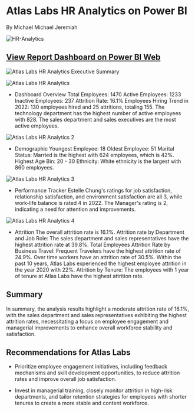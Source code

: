 # Atlas Labs HR Analytics on Power BI
By Michael Michael Jeremiah

![HR-Analytics](https://github.com/mikeolaniyi/Atlas-Labs-HR-Analytics/assets/120651356/758b7964-af6f-4c86-8894-84148ddf3f82)


## [View Report Dashboard on Power BI Web](https://app.powerbi.com/view?r=eyJrIjoiNzQ3NWQwNmYtM2ViZi00YTY3LWI4OTctNjcxMWE0NzMwYjkyIiwidCI6IjEyMWFkMTYxLTk3MTAtNDQ3Ny1iYjZlLWJmZWNlMmMyMmFjOSJ9)



![Atlas Labs HR Analytics Executive Summary](https://github.com/mikeolaniyi/Atlas-Labs-HR-Analytics/assets/120651356/6ee5ca92-c632-46d7-b57a-1f3f5623526f)


![Atlas Labs HR Analytics](https://github.com/mikeolaniyi/Atlas-Labs-HR-Analytics/assets/120651356/36c9d726-3dff-47c8-8f8d-f54d5b8ec785)
- Dashboard Overview
Total Employees: 1470
Active Employees: 1233
Inactive Employees: 237
Attrition Rate: 16.1%
Employees Hiring Trend in 2022: 130 employees hired and 25 attritions, totaling 155.
The technology department has the highest number of active employees with 828.
The sales department and sales executives are the most active employees.


![Atlas Labs HR Analytics 2](https://github.com/mikeolaniyi/Atlas-Labs-HR-Analytics/assets/120651356/9b329c00-222d-4702-8239-0e733eda6e53)
- Demographic
Youngest Employee: 18
Oldest Employee: 51
Marital Status: Married is the highest with 624 employees, which is 42%.
Highest Age Bin: 20 - 30
Ethnicity: White ethnicity is the largest with 860 employees.


![Atlas Labs HR Analytics 3](https://github.com/mikeolaniyi/Atlas-Labs-HR-Analytics/assets/120651356/8e70d7f4-b5ce-4e38-8c3f-8b94c1b8a80f)

- Performance Tracker
Estelle Chung's ratings for job satisfaction, relationship satisfaction, and environment satisfaction are all 3, while work-life balance is rated 4 in 2022.
The Manager's rating is 2, indicating a need for attention and improvements.



![Atlas Labs HR Analytics 4](https://github.com/mikeolaniyi/Atlas-Labs-HR-Analytics/assets/120651356/82f35cc9-d338-439f-a8d7-1dace5f04e6e)

- Attrition
The overall attrition rate is 16.1%.
Attrition rate by Department and Job Role: The sales department and sales representatives have the highest attrition rate at 39.8%.
Total Employees Attrition Rate by Business Travel: Frequent Travelers have the highest attrition rate of 24.9%.
Over time workers have an attrition rate of 30.5%.
Within the past 10 years, Atlas Labs experienced the highest employee attrition in the year 2020 with 22%.
Attrition by Tenure: The employees with 1 year of tenure at Atlas Labs have the highest attrition rate.



## Summary
In summary, the analysis results highlight a moderate attrition rate of 16.1%, with the sales department and sales representatives exhibiting the highest attrition rates, necessitating a focus on employee engagement and managerial improvements to enhance overall workforce stability and satisfaction.


## Recommendations for Atlas Labs

- Prioritize employee engagement initiatives, including feedback mechanisms and skill development opportunities, to reduce attrition rates and improve overall job satisfaction.

- Invest in managerial training, closely monitor attrition in high-risk departments, and tailor retention strategies for employees with shorter tenures to create a more stable and content workforce.

